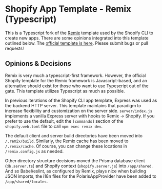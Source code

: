 # Shopify App Template - Remix (Typescript)

This is a Typescript fork of the [Remix](https://remix.run) template used by the Shopify CLI to create new apps. There are some opinions integrated into this template outlined below. The [official template is here](https://github.com/Shopify/shopify-app-template-remix). Please submit bugs or pull requests!

## Opinions & Decisions

Remix is very much a typescript-first framework. However, the official Shopify template for the Remix framework is Javascript-based, and an alternative should
exist for those who want to use Typescript out of the gate. This template utilizes Typescript as much as possible.

In previous iterations of the Shopify CLI app template, Express was used as the backend HTTP server. This template maintains that paradigm to
increase flexibility and customization on the server side. `server/index.js` implements a vanilla Express server with hooks to Remix -> Shopify.
If you prefer to use the default, edit the `[commands]` section of the `shopify.web.toml` file to call `npm exec remix dev`.

The default client and server build directories have been moved into `/.remix/build`. Similarly, the Remix cache has been moved to `/.remix/cache`. Of course, you can change these locations in `/remix.config.js` as needed.

Other directory structure decisions moved the Prisma database client (`db.server.ts`) and Shopify context (`shopify.server.js`) into `/app/shared`. And so Babel/eslint, as configured by Remix, plays nice when building JSON imports, the i18n files for the PolarisAppProvider have been added to `/app/shared/locales`.
